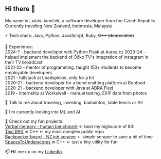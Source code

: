 ## Hi there 👋

My name is Lukáš Janeček, a software developer from the Czech Republic. Currently traveling New Zealand, Indonesia, Malaysia

⚡ Tech stack: Java, Python, JavaScript, Ruby, ~~C++ (deprecated)~~

🔭 Experience: \
2024-? - backend developer with Python Flask at Aurea.cz
2023-24 - helped implement the backend of Óčko TV's integration of instagram in their TV broadcast \
2021-23 - mentor of programming, taught 150+ students to become employable developers \
2021    - fullstack at Leadspicker, only for a bit \
2020-21 - backend developer for a bond emitting platform at Bonfood \
2020-21 - backend developer with Java at ABRA Flexi \
2019    - internship at Workswell - manual testing, EXIF data from photos

💬 Talk to me about traveling, investing, badminton, table tennis or AI!

🌱 I’m currently looking into ML and AI

📗 Check out my fun projects: \
[Verbal memory - human benchmark](https://lookicode.github.io/verbal-memory-human-benchmark/) <- beat my highscore of 80!\
[Text RPG](https://github.com/Lookicode/RPG) in C++ <- my most complex public repo \
[Backpacker board - NZ job scraper](https://github.com/Lookicode/backpacker-board-job-scraper) <- simple scraper to save a bit of time\
[SpacesToUnderscores](https://github.com/Lookicode/SpacesToUnderscores) in C++ <- just a tiny utility for fun

📫 Hit me up on my [LinkedIn](https://www.linkedin.com/in/lukas-janecek/)
